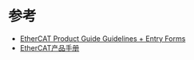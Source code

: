 # 参考
* [EtherCAT Product Guide Guidelines + Entry Forms](https://www.ethercat.org/en/downloads/downloads_A1FA711A33E949C4B68A352F54968DE4.htm)
* [EtherCAT产品手册](https://www.ethercat.org.cn/cn/products.html)